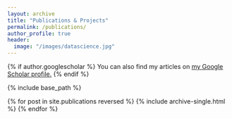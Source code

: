 ```yaml
---
layout: archive
title: "Publications & Projects"
permalink: /publications/
author_profile: true
header:
  image: "/images/datascience.jpg"
---
```


{% if author.googlescholar %}
  You can also find my articles on <u><a href="{{author.googlescholar}}">my Google Scholar profile</a>.</u>
{% endif %}

{% include base_path %}

{% for post in site.publications reversed %}
  {% include archive-single.html %}
{% endfor %}
